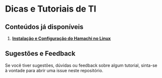 
# **Dicas e Tutoriais de TI**

## **Conteúdos já disponíveis**

1. **[Instalação e Configuração do Hamachi no Linux](linux/hamachi-no-linux.md)**

## **Sugestões e Feedback**

Se você tiver sugestões, dúvidas ou feedback sobre algum tutorial, sinta-se à vontade para abrir uma issue neste repositório.

